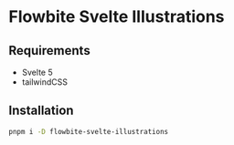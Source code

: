 # Flowbite Svelte Illustrations

## Requirements

- Svelte 5
- tailwindCSS

## Installation

```sh
pnpm i -D flowbite-svelte-illustrations
```
